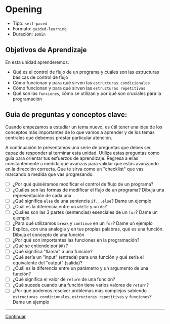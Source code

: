 # Opening
- Tipo: `self-paced`
- Formato: `guided-learning`
- Duración: `10min`

## Objetivos de Aprendizaje

En esta unidad aprenderemos:
* Qué es el control de flujo de un programa y cuáles son las estructuras básicas de control de flujo
* Cómo funcionan y para qué sirven las `estructuras condicionales`
* Cómo funcionan y para qué sirven las `estructuras repetitivas`
* Qué son las `funciones`, cómo se utilizan y por qué son cruciales para la programación

## Guia de preguntas y conceptos clave:

Cuando empezamos a estudiar un tema nuevo, es útil tener una idea de los conceptos más importantes de lo que vamos a aprender y de los temas centrales que debemos prestar particular atención.

A continuación te presentamos una serie de preguntas que debes ser capaz de responder al terminar esta unidad. Utiliza estas preguntas como guía para orientar tus esfuerzos de aprendizaje. Regresa a ellas constantemente a medida que avanzas para validar que estás avanzando en la dirección correcta. Que te sirva como un "checklist" que vas marcando a medida que vas progresando.

- [ ] ¿Por qué quisiéramos modificar el control de flujo de un programa?
- [ ] ¿Cuáles son las formas de modificar el flujo de un programa? Dibuja una representación de cada una
- [ ] ¿Qué significa `else` de una sentencia `if...else`? Dame un ejemplo
- [ ] ¿Cuál es la diferencia entre un `while` y un `do`?
- [ ] ¿Cuáles son las 3 partes (sentencias) esenciales de un `for`? Dame un ejemplo
- [ ] ¿Para qué utilizamos `break` y `continue` en un `for`? Dame un ejemplo
- [ ] Explica, con una analogía y en tus propias palabras, qué es una función. Dibuja el concepto de una función
- [ ] ¿Por qué son importantes las funciones en la programación?
- [ ] ¿Qué se entiende por `DRY`?
- [ ] ¿Qué significa "llamar" a una función?
- [ ] ¿Qué sería un "input" (entrada) para una función y qué sería el equivalente del "output" (salida)?
- [ ] ¿Cuál es la diferencia entre un parámetro y un argumento de una función?
- [ ] ¿Qué significa el valor de `return` de una función?
- [ ] ¿Qué sucede cuando una función tiene varios valores de `return`?
- [ ] ¿Por qué podemos resolver problemas más complejos sabiendo `estructuras condicionales`,  `estructuras repetitivas` y `funciones`? Dame un ejemplo

***

[Continuar](03-conditionals-and-loops.md)
